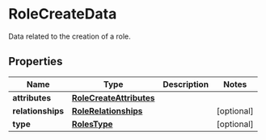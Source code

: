 

# RoleCreateData

Data related to the creation of a role.
## Properties

Name | Type | Description | Notes
------------ | ------------- | ------------- | -------------
**attributes** | [**RoleCreateAttributes**](RoleCreateAttributes.md) |  | 
**relationships** | [**RoleRelationships**](RoleRelationships.md) |  |  [optional]
**type** | [**RolesType**](RolesType.md) |  |  [optional]



